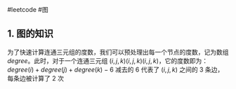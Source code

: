 #leetcode #图
## 1. 图的知识
为了快速计算连通三元组的度数，我们可以预处理出每一个节点的度数，记为数组 $degree$。此时，对于一个连通三元组 $(i,j,k)(i, j, k)(i,j,k)$，它的度数即为：
                $degree(i)+degree(j)+degree(k)-6$
减去的 $6$ 代表了 $(i,j,k)$ 之间的 $3$ 条边，每条边被计算了 $2$ 次
